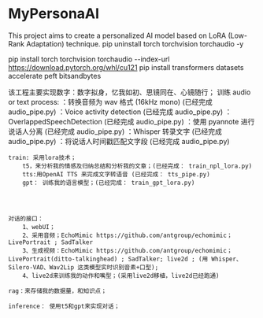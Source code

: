 # MyPersonaAI

This project aims to create a personalized AI model based on LoRA (Low-Rank Adaptation) technique.
pip uninstall torch torchvision torchaudio -y

pip install torch torchvision torchaudio --index-url https://download.pytorch.org/whl/cu121
pip install transformers datasets accelerate peft bitsandbytes


该工程主要实现数字：数字拟身，忆我如初、思镜同在、心镜随行；
训练
    audio or text process:
        ：转换音频为 wav 格式 (16kHz mono) (已经完成 audio_pipe.py)
        ：Voice activity detection  (已经完成 audio_pipe.py)
        ：OverlappedSpeechDetection (已经完成 audio_pipe.py)
        ：使用 pyannote 进行说话人分离  (已经完成 audio_pipe.py)
        ：Whisper 转录文字  (已经完成 audio_pipe.py)
        ：将说话人时间戳匹配文字段  (已经完成 audio_pipe.py)
    
    train: 采用lora技术；
        t5，来分析我的情感及归纳总结和分析我的文章；(已经完成： train_npl_lora.py)
        tts:用OpenAI TTS 来完成文字转语音 (已经完成： tts_pipe.py)
        gpt： 训练我的语言模型；(已经完成： train_gpt_lora.py)
    

    

    对话的接口：
        1、webUI；
        2、采用音频；EchoMimic https://github.com/antgroup/echomimic；LivePortrait ; SadTalker
        3、生成视频：EchoMimic https://github.com/antgroup/echomimic； LivePortrait(ditto-talkinghead) ; SadTalker; live2d ; (用 Whisper、Silero-VAD、Wav2Lip 这类模型实时识别音素+口型);
        4、live2d来训练我的动作和嘴型；(采用live2d移植，live2d已经跑通)

    rag：来存储我的数据量，和知识点；

    inference： 使用t5和gpt来实现对话；
